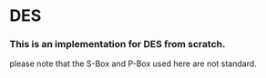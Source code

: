 # DES

### This is an implementation for DES from scratch. 
please note that the S-Box and P-Box used here are not standard.
